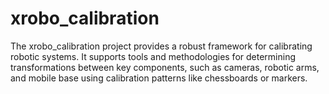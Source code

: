 # xrobo_calibration
The xrobo_calibration project provides a robust framework for calibrating robotic systems. It supports tools and methodologies for determining transformations between key components, such as cameras, robotic arms, and mobile base using calibration patterns like chessboards or markers. 
